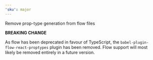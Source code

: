 ```yaml
---
'sku': major
---
```


Remove prop-type generation from flow files

**BREAKING CHANGE**

As flow has been deprecated in favour of TypeScript, the `babel-plugin-flow-react-proptypes` plugin has been removed. Flow support will most likely be removed entirely in a future version.